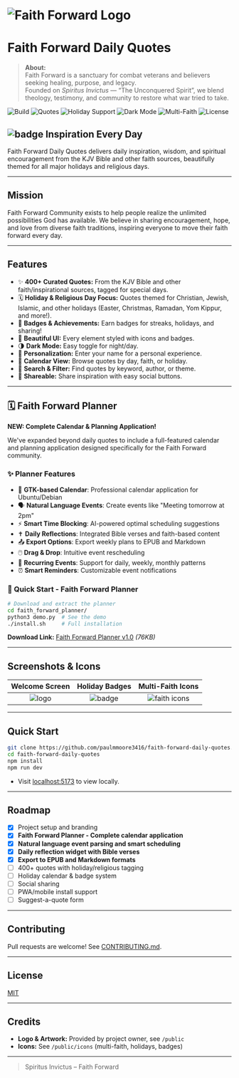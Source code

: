# ![Faith Forward Logo](public/logo-faithforward.png)  
# Faith Forward Daily Quotes

> **About:**  
> Faith Forward is a sanctuary for combat veterans and believers seeking healing, purpose, and legacy.  
> Founded on _Spiritus Invictus_ — “The Unconquered Spirit”, we blend theology, testimony, and community to restore what war tried to take.

![Build](https://img.shields.io/github/actions/workflow/status/paulmmoore3416/faith-forward-daily-quotes/deploy.yml?label=Build&style=for-the-badge)
![Quotes](https://img.shields.io/badge/Quotes-400-blueviolet?style=for-the-badge)
![Holiday Support](https://img.shields.io/badge/Holidays%20%26%20Faith%20Days-Included-brightgreen?style=for-the-badge)
![Dark Mode](https://img.shields.io/badge/Dark%20Mode-Yes-black?style=for-the-badge)
![Multi-Faith](https://img.shields.io/badge/Multi--Faith-Ready-orange?style=for-the-badge)
![License](https://img.shields.io/github/license/paulmmoore3416/faith-forward-daily-quotes?style=for-the-badge)

## ![badge](public/icons/faithforward.png) Inspiration Every Day

Faith Forward Daily Quotes delivers daily inspiration, wisdom, and spiritual encouragement from the KJV Bible and other faith sources, beautifully themed for all major holidays and religious days.

---

## Mission

Faith Forward Community exists to help people realize the unlimited possibilities God has available. We believe in sharing encouragement, hope, and love from diverse faith traditions, inspiring everyone to move their faith forward every day.

---

## Features

- ✨ **400+ Curated Quotes:** From the KJV Bible and other faith/inspirational sources, tagged for special days.
- 🗓️ **Holiday & Religious Day Focus:** Quotes themed for Christian, Jewish, Islamic, and other holidays (Easter, Christmas, Ramadan, Yom Kippur, and more!).
- 🏅 **Badges & Achievements:** Earn badges for streaks, holidays, and sharing!
- 🎨 **Beautiful UI:** Every element styled with icons and badges.
- 🌗 **Dark Mode:** Easy toggle for night/day.
- 👤 **Personalization:** Enter your name for a personal experience.
- 📅 **Calendar View:** Browse quotes by day, faith, or holiday.
- 🔎 **Search & Filter:** Find quotes by keyword, author, or theme.
- 🔗 **Shareable:** Share inspiration with easy social buttons.

---

## 🗓️ Faith Forward Planner

**NEW: Complete Calendar & Planning Application!**

We've expanded beyond daily quotes to include a full-featured calendar and planning application designed specifically for the Faith Forward community.

### ✨ Planner Features

- 📅 **GTK-based Calendar**: Professional calendar application for Ubuntu/Debian
- 🗣️ **Natural Language Events**: Create events like "Meeting tomorrow at 2pm"
- ⚡ **Smart Time Blocking**: AI-powered optimal scheduling suggestions
- ✝️ **Daily Reflections**: Integrated Bible verses and faith-based content
- 📤 **Export Options**: Export weekly plans to EPUB and Markdown
- 🖱️ **Drag & Drop**: Intuitive event rescheduling
- 🔄 **Recurring Events**: Support for daily, weekly, monthly patterns
- ⏰ **Smart Reminders**: Customizable event notifications

### 🚀 Quick Start - Faith Forward Planner

```bash
# Download and extract the planner
cd faith_forward_planner/
python3 demo.py  # See the demo
./install.sh     # Full installation
```

**Download Link:** [Faith Forward Planner v1.0](https://github.com/paulmmoore3416/faith-forward-daily-quotes/releases) *(76KB)*

---

## Screenshots & Icons

| Welcome Screen | Holiday Badges | Multi-Faith Icons |
|:--------------:|:-------------:|:-----------------:|
| ![logo](public/logo-faithforward.png) | ![badge](public/icons/faithforward.png) | ![faith icons](public/icons/all-faiths.png) |

---

## Quick Start

```bash
git clone https://github.com/paulmmoore3416/faith-forward-daily-quotes.git
cd faith-forward-daily-quotes
npm install
npm run dev
```

- Visit [localhost:5173](http://localhost:5173) to view locally.

---

## Roadmap

- [x] Project setup and branding
- [x] **Faith Forward Planner - Complete calendar application**
- [x] **Natural language event parsing and smart scheduling**
- [x] **Daily reflection widget with Bible verses**
- [x] **Export to EPUB and Markdown formats**
- [ ] 400+ quotes with holiday/religious tagging
- [ ] Holiday calendar & badge system
- [ ] Social sharing
- [ ] PWA/mobile install support
- [ ] Suggest-a-quote form

---

## Contributing

Pull requests are welcome! See [CONTRIBUTING.md](CONTRIBUTING.md).

---

## License

[MIT](LICENSE)

---

## Credits

- **Logo & Artwork:** Provided by project owner, see `/public`
- **Icons:** See `/public/icons` (multi-faith, holidays, badges)

---

> Spiritus Invictus – Faith Forward